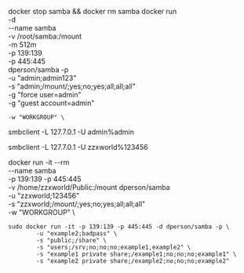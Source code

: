 docker stop samba && docker rm samba
docker run \
    -d \
    --name samba \
    -v /root/samba:/mount \
    -m 512m \
    -p 139:139 \
    -p 445:445 \
    dperson/samba -p \
    -u "admin;admin123" \
    -s "admin;/mount/;yes;no;yes;all;all;all" \
    -g "force user=admin" \
    -g "guest account=admin"


    -w "WORKGROUP" \


smbclient -L 127.7.0.1 -U admin%admin


smbclient -L 127.7.0.1 -U zzxworld%123456




docker run -it --rm \
    --name samba \
    -p 139:139 -p 445:445 \
    -v /home/zzxworld/Public:/mount dperson/samba \
    -u "zzxworld;123456" \
    -s "zzxworld;/mount/;yes;no;yes;all;all;all" \
    -w "WORKGROUP" \

    sudo docker run -it -p 139:139 -p 445:445 -d dperson/samba -p \
            -u "example2;badpass" \
            -s "public;/share" \
            -s "users;/srv;no;no;no;example1,example2" \
            -s "example1 private share;/example1;no;no;no;example1" \
            -s "example2 private share;/example2;no;no;no;example2"
